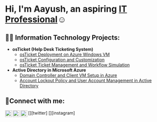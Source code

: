 <h1>Hi, I'm Aayush, an aspiring <a href="https://www.linkedin.com/in/aayush-ghimire-27a741232/">IT Professional</a>☺</h1>

<h2>👨‍💻 Information Technology Projects:</h2>

- <b>osTicket (Help Desk Ticketing System)</b>
  - [osTicket Deployment on Azure Windows VM](https://github.com/aghimire2025/osticket-deployment)
  - [osTicket Configuration and Customization](https://github.com/aghimire2025/osticket-config)
  - [osTicket Ticket Management and Workflow Simulation](https://github.com/aghimire2025/osticket-workflow)
- <b>Active Directory in Microsoft Azure</b>
  - [Domain Controller and Client VM Setup in Azure](https://github.com/aghimire2025/dc1-client-setup)
  - [Account Lockout Policy and User Account Management in Active Directory](https://github.com/aghimire2025/ad-policy-mgmt)

<h2>🤳Connect with me:</h2>

[<img align="left" alt="Josh | Twitter" width="22px" src="https://cdn.jsdelivr.net/npm/simple-icons@v3/icons/twitter.svg" />][twitter]
[<img align="left" alt="Josh | LinkedIn" width="22px" src="https://cdn.jsdelivr.net/npm/simple-icons@v3/icons/linkedin.svg" />][linkedin]
[<img align="left" alt="Josh | Instagram" width="22px" src="https://cdn.jsdelivr.net/npm/simple-icons@v3/icons/instagram.svg" />][instagram]


[linkedin]: https://linkedin.com/in/Josh
